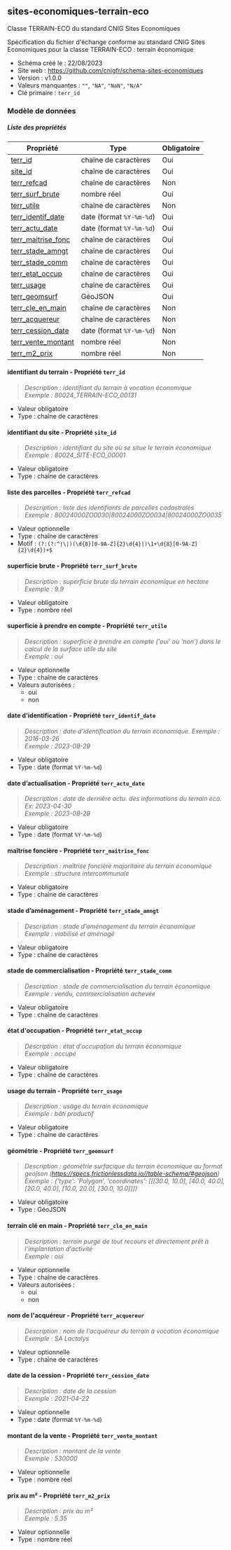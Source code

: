 <MenuSchema />

## sites-economiques-terrain-eco

Classe TERRAIN-ECO du standard CNIG Sites Economiques

Spécification du fichier d'échange conforme au standard CNIG Sites Economiques pour la classe TERRAIN-ECO : terrain économique

- Schéma créé le : 22/08/2023
- Site web : https://github.com/cnigfr/schema-sites-economiques
- Version : v1.0.0
- Valeurs manquantes : `""`, `"NA"`, `"NaN"`, `"N/A"`
- Clé primaire : `terr_id`

### Modèle de données


##### Liste des propriétés

| Propriété | Type | Obligatoire |
| -- | -- | -- |
| [terr_id](#identifiant-du-terrain-propriete-terr-id) | chaîne de caractères  | Oui |
| [site_id](#identifiant-du-site-propriete-site-id) | chaîne de caractères  | Oui |
| [terr_refcad](#liste-des-parcelles-propriete-terr-refcad) | chaîne de caractères  | Non |
| [terr_surf_brute](#superficie-brute-propriete-terr-surf-brute) | nombre réel  | Oui |
| [terr_utile](#superficie-a-prendre-en-compte-propriete-terr-utile) | chaîne de caractères  | Non |
| [terr_identif_date](#date-d'identification-propriete-terr-identif-date) | date (format `%Y-%m-%d`) | Oui |
| [terr_actu_date](#date-d'actualisation-propriete-terr-actu-date) | date (format `%Y-%m-%d`) | Oui |
| [terr_maitrise_fonc](#maitrise-fonciere-propriete-terr-maitrise-fonc) | chaîne de caractères  | Oui |
| [terr_stade_amngt](#stade-d'amenagement-propriete-terr-stade-amngt) | chaîne de caractères  | Oui |
| [terr_stade_comm](#stade-de-commercialisation-propriete-terr-stade-comm) | chaîne de caractères  | Oui |
| [terr_etat_occup](#etat-d-occupation-propriete-terr-etat-occup) | chaîne de caractères  | Oui |
| [terr_usage](#usage-du-terrain-propriete-terr-usage) | chaîne de caractères  | Oui |
| [terr_geomsurf](#geometrie-propriete-terr-geomsurf) | GéoJSON  | Oui |
| [terr_cle_en_main](#terrain-cle-en-main-propriete-terr-cle-en-main) | chaîne de caractères  | Non |
| [terr_acquereur](#nom-de-l-acquereur-propriete-terr-acquereur) | chaîne de caractères  | Non |
| [terr_cession_date](#date-de-la-cession-propriete-terr-cession-date) | date (format `%Y-%m-%d`) | Non |
| [terr_vente_montant](#montant-de-la-vente-propriete-terr-vente-montant) | nombre réel  | Non |
| [terr_m2_prix](#prix-au-m2-propriete-terr-m2-prix) | nombre réel  | Non |

#### identifiant du terrain - Propriété `terr_id`

> *Description : identifiant du terrain à vocation économique*<br/>*Exemple : 80024_TERRAIN-ECO_00131*
- Valeur obligatoire
- Type : chaîne de caractères

#### identifiant du site - Propriété `site_id`

> *Description : identifiant du site où se situe le terrain économique*<br/>*Exemple : 80024_SITE-ECO_00001*
- Valeur obligatoire
- Type : chaîne de caractères

#### liste des parcelles - Propriété `terr_refcad`

> *Description : liste des identifiants de parcelles cadastrales*<br/>*Exemple : 80024000ZO0030|80024000ZO0034|80024000ZO0035*
- Valeur optionnelle
- Type : chaîne de caractères
- Motif : `(?:(?:^|\|)(\d{8}[0-9A-Z]{2}\d{4}|)\1+\d{8}[0-9A-Z]{2}\d{4})+$`

#### superficie brute - Propriété `terr_surf_brute`

> *Description : superficie brute du terrain économique en hectare*<br/>*Exemple : 9.9*
- Valeur obligatoire
- Type : nombre réel

#### superficie à prendre en compte - Propriété `terr_utile`

> *Description : superficie à prendre en compte ('oui' ou 'non') dans le calcul de la surface utile du site*<br/>*Exemple : oui*
- Valeur optionnelle
- Type : chaîne de caractères
- Valeurs autorisées : 
    - oui
    - non

#### date d’identification - Propriété `terr_identif_date`

> *Description : date d'identification du terrain économique. Exemple : 2016-03-26*<br/>*Exemple : 2023-08-29*
- Valeur obligatoire
- Type : date (format `%Y-%m-%d`)

#### date d’actualisation - Propriété `terr_actu_date`

> *Description : date de dernière actu. des informations du terrain éco. Ex: 2023-04-30*<br/>*Exemple : 2023-08-29*
- Valeur obligatoire
- Type : date (format `%Y-%m-%d`)

#### maîtrise foncière - Propriété `terr_maitrise_fonc`

> *Description : maîtrise foncière majoritaire du terrain économique*<br/>*Exemple : structure intercommunale*
- Valeur obligatoire
- Type : chaîne de caractères

#### stade d’aménagement - Propriété `terr_stade_amngt`

> *Description : stade d’aménagement du terrain économique*<br/>*Exemple : viabilisé et aménagé*
- Valeur obligatoire
- Type : chaîne de caractères

#### stade de commercialisation - Propriété `terr_stade_comm`

> *Description : stade de commercialisation du terrain économique*<br/>*Exemple : vendu, commercialisation achevée*
- Valeur obligatoire
- Type : chaîne de caractères

#### état d'occupation - Propriété `terr_etat_occup`

> *Description : état d'occupation du terrain économique*<br/>*Exemple : occupé*
- Valeur obligatoire
- Type : chaîne de caractères

#### usage du terrain - Propriété `terr_usage`

> *Description : usage du terrain économique*<br/>*Exemple : bâti productif*
- Valeur obligatoire
- Type : chaîne de caractères

#### géométrie - Propriété `terr_geomsurf`

> *Description : géométrie surfacique du terrain économique au format geojson (https://specs.frictionlessdata.io//table-schema/#geojson)*<br/>*Exemple : {'type': 'Polygon', 'coordinates': [[[30.0, 10.0], [40.0, 40.0], [20.0, 40.0], [10.0, 20.0], [30.0, 10.0]]]}*
- Valeur obligatoire
- Type : GéoJSON

#### terrain clé en main - Propriété `terr_cle_en_main`

> *Description : terrain purgé de tout recours et directement prêt à l'implantation d'activité*<br/>*Exemple : oui*
- Valeur optionnelle
- Type : chaîne de caractères
- Valeurs autorisées : 
    - oui
    - non

#### nom de l'acquéreur - Propriété `terr_acquereur`

> *Description : nom de l'acquéreur du terrain à vocation économique*<br/>*Exemple : SA Lactalys*
- Valeur optionnelle
- Type : chaîne de caractères

#### date de la cession - Propriété `terr_cession_date`

> *Description : date de la cession*<br/>*Exemple : 2021-04-22*
- Valeur optionnelle
- Type : date (format `%Y-%m-%d`)

#### montant de la vente - Propriété `terr_vente_montant`

> *Description : montant de la vente*<br/>*Exemple : 530000*
- Valeur optionnelle
- Type : nombre réel

#### prix au m² - Propriété `terr_m2_prix`

> *Description : prix au m²*<br/>*Exemple : 5.35*
- Valeur optionnelle
- Type : nombre réel

